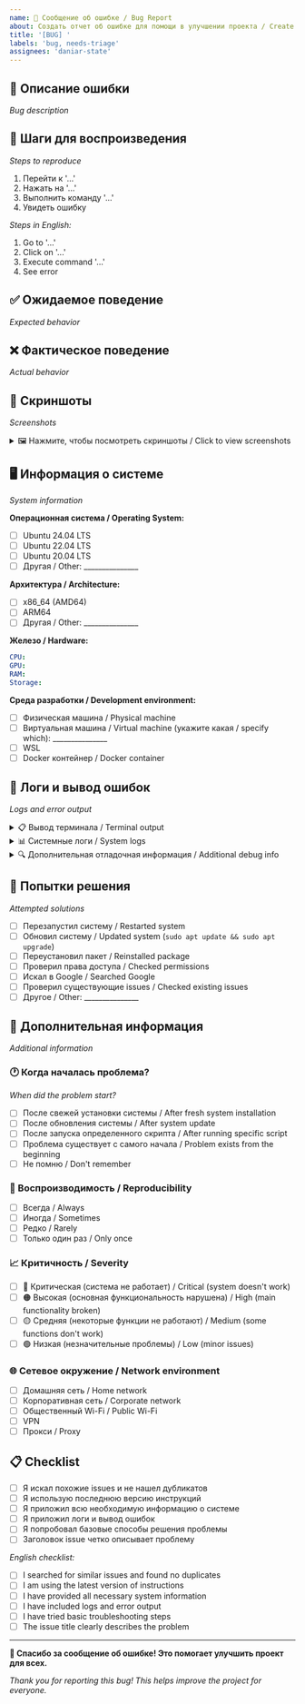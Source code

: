 ```yaml
---
name: 🐛 Сообщение об ошибке / Bug Report
about: Создать отчет об ошибке для помощи в улучшении проекта / Create a bug report to help improve the project
title: '[BUG] '
labels: 'bug, needs-triage'
assignees: 'daniar-state'
---
```


## 🐛 Описание ошибки
*Bug description*

<!-- Четкое и краткое описание ошибки -->
<!-- A clear and concise description of what the bug is -->


## 🔄 Шаги для воспроизведения
*Steps to reproduce*

<!-- Опишите шаги для воспроизведения ошибки -->
<!-- Describe the steps to reproduce the bug -->

1. Перейти к '...'
2. Нажать на '...'
3. Выполнить команду '...'
4. Увидеть ошибку

*Steps in English:*
1. Go to '...'
2. Click on '...'
3. Execute command '...'
4. See error

## ✅ Ожидаемое поведение
*Expected behavior*

<!-- Четкое и краткое описание ожидаемого результата -->
<!-- A clear and concise description of what you expected to happen -->


## ❌ Фактическое поведение  
*Actual behavior*

<!-- Что произошло на самом деле -->
<!-- What actually happened -->


## 📸 Скриншоты
*Screenshots*

<!-- Если применимо, добавьте скриншоты для объяснения проблемы -->
<!-- If applicable, add screenshots to help explain your problem -->

<details>
<summary>🖼️ Нажмите, чтобы посмотреть скриншоты / Click to view screenshots</summary>

<!-- Вставьте скриншоты здесь -->
<!-- Insert screenshots here -->

</details>

## 🖥️ Информация о системе
*System information*

<!-- Заполните всю доступную информацию -->
<!-- Please fill in all available information -->

**Операционная система / Operating System:**
- [ ] Ubuntu 24.04 LTS
- [ ] Ubuntu 22.04 LTS  
- [ ] Ubuntu 20.04 LTS
- [ ] Другая / Other: _______________

**Архитектура / Architecture:**
- [ ] x86_64 (AMD64)
- [ ] ARM64
- [ ] Другая / Other: _______________

**Железо / Hardware:**
<!-- Укажите конфигурацию железа -->
<!-- Specify hardware configuration -->

```yaml
CPU: 
GPU: 
RAM: 
Storage: 
```

**Среда разработки / Development environment:**
- [ ] Физическая машина / Physical machine
- [ ] Виртуальная машина / Virtual machine (укажите какая / specify which): _______________
- [ ] WSL
- [ ] Docker контейнер / Docker container

## 📜 Логи и вывод ошибок
*Logs and error output*

<!-- Вставьте соответствующие логи, вывод терминала, трассировки ошибок -->
<!-- Paste relevant logs, terminal output, error traces -->

<details>
<summary>📋 Вывод терминала / Terminal output</summary>

```bash
# Вставьте вывод команды здесь
# Paste command output here


```

</details>

<details>
<summary>📊 Системные логи / System logs</summary>

```bash
# Вывод journalctl или других логов
# journalctl output or other logs


```

</details>

<details>
<summary>🔍 Дополнительная отладочная информация / Additional debug info</summary>

```bash
# Любая дополнительная информация для отладки
# Any additional debugging information


```

</details>

## 🔧 Попытки решения
*Attempted solutions*

<!-- Что вы уже пробовали для решения проблемы? -->
<!-- What have you already tried to solve the problem? -->

- [ ] Перезапустил систему / Restarted system
- [ ] Обновил систему / Updated system (`sudo apt update && sudo apt upgrade`)
- [ ] Переустановил пакет / Reinstalled package
- [ ] Проверил права доступа / Checked permissions
- [ ] Искал в Google / Searched Google
- [ ] Проверил существующие issues / Checked existing issues
- [ ] Другое / Other: _______________

## 📝 Дополнительная информация
*Additional information*

### 🕐 Когда началась проблема?
*When did the problem start?*

- [ ] После свежей установки системы / After fresh system installation
- [ ] После обновления системы / After system update
- [ ] После запуска определенного скрипта / After running specific script
- [ ] Проблема существует с самого начала / Problem exists from the beginning
- [ ] Не помню / Don't remember

### 🔄 Воспроизводимость / Reproducibility
- [ ] Всегда / Always
- [ ] Иногда / Sometimes  
- [ ] Редко / Rarely
- [ ] Только один раз / Only once

### 📈 Критичность / Severity
- [ ] 🔴 Критическая (система не работает) / Critical (system doesn't work)
- [ ] 🟠 Высокая (основная функциональность нарушена) / High (main functionality broken)
- [ ] 🟡 Средняя (некоторые функции не работают) / Medium (some functions don't work)
- [ ] 🟢 Низкая (незначительные проблемы) / Low (minor issues)

### 🌐 Сетевое окружение / Network environment
<!-- Если ошибка связана с сетью -->
<!-- If the error is network-related -->

- [ ] Домашняя сеть / Home network
- [ ] Корпоративная сеть / Corporate network
- [ ] Общественный Wi-Fi / Public Wi-Fi
- [ ] VPN
- [ ] Прокси / Proxy

## 📋 Checklist
<!-- Убедитесь, что вы выполнили все пункты -->
<!-- Make sure you have completed all items -->

- [ ] Я искал похожие issues и не нашел дубликатов
- [ ] Я использую последнюю версию инструкций
- [ ] Я приложил всю необходимую информацию о системе
- [ ] Я приложил логи и вывод ошибок
- [ ] Я попробовал базовые способы решения проблемы
- [ ] Заголовок issue четко описывает проблему

*English checklist:*
- [ ] I searched for similar issues and found no duplicates
- [ ] I am using the latest version of instructions
- [ ] I have provided all necessary system information
- [ ] I have included logs and error output
- [ ] I have tried basic troubleshooting steps
- [ ] The issue title clearly describes the problem

---

**🙏 Спасибо за сообщение об ошибке! Это помогает улучшить проект для всех.**

*Thank you for reporting this bug! This helps improve the project for everyone.*